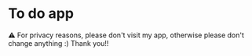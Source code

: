 # To do app
:warning: For privacy reasons, please don't visit my app, otherwise please don't change anything :) Thank you!!
